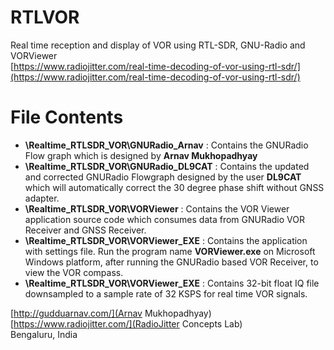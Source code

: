 # RTLVOR  
Real time reception and display of VOR using RTL-SDR, GNU-Radio and VORViewer  
[https://www.radiojitter.com/real-time-decoding-of-vor-using-rtl-sdr/](https://www.radiojitter.com/real-time-decoding-of-vor-using-rtl-sdr/)  
  

# File Contents  
* **\Realtime_RTLSDR_VOR\GNURadio_Arnav** : Contains the GNURadio Flow graph which is designed by **Arnav Mukhopadhyay**  
* **\Realtime_RTLSDR_VOR\GNURadio_DL9CAT** : Contains the updated and corrected GNURadio Flowgraph designed by the user **DL9CAT** which will automatically correct the 30 degree phase shift without GNSS adapter.  
* **\Realtime_RTLSDR_VOR\VORViewer**      :  Contains the VOR Viewer application source code which consumes data from GNURadio VOR Receiver and GNSS Receiver.  
* **\Realtime_RTLSDR_VOR\VORViewer_EXE**  : Contains the application with settings file. Run the program name **VORViewer.exe** on Microsoft Windows platform, after running the GNURadio based VOR Receiver, to view the VOR compass.  
* **\Realtime_RTLSDR_VOR\VORViewer_EXE**  : Contains 32-bit float IQ file downsampled to a sample rate of 32 KSPS for real time VOR signals.  

[http://gudduarnav.com/](Arnav Mukhopadhyay)  
[https://www.radiojitter.com/](RadioJitter Concepts Lab)  
Bengaluru, India  
